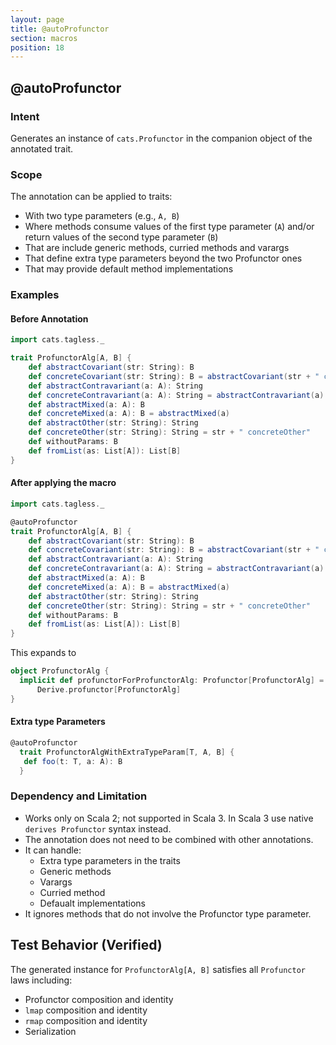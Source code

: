 ```yaml
---
layout: page
title: @autoProfunctor
section: macros
position: 18
---
```



## @autoProfunctor

### Intent
Generates an instance of `cats.Profunctor` in the companion object of the annotated trait.

### Scope
The annotation can be applied to traits:
- With two type parameters (e.g., `A, B`)
- Where methods consume values of the first type parameter (`A`) and/or return values of the second type parameter (`B`)
- That are include generic methods, curried methods and varargs 
- That define extra type parameters beyond the two Profunctor ones
- That may provide default method implementations

### Examples
#### Before Annotation
```scala
import cats.tagless._

trait ProfunctorAlg[A, B] {
    def abstractCovariant(str: String): B
    def concreteCovariant(str: String): B = abstractCovariant(str + " concreteCovariant")
    def abstractContravariant(a: A): String
    def concreteContravariant(a: A): String = abstractContravariant(a) + " concreteContravariant"
    def abstractMixed(a: A): B
    def concreteMixed(a: A): B = abstractMixed(a)
    def abstractOther(str: String): String
    def concreteOther(str: String): String = str + " concreteOther"
    def withoutParams: B
    def fromList(as: List[A]): List[B]
}
```

#### After applying the macro 
```scala
import cats.tagless._

@autoProfunctor
trait ProfunctorAlg[A, B] {
    def abstractCovariant(str: String): B
    def concreteCovariant(str: String): B = abstractCovariant(str + " concreteCovariant")
    def abstractContravariant(a: A): String
    def concreteContravariant(a: A): String = abstractContravariant(a) + " concreteContravariant"
    def abstractMixed(a: A): B
    def concreteMixed(a: A): B = abstractMixed(a)
    def abstractOther(str: String): String
    def concreteOther(str: String): String = str + " concreteOther"
    def withoutParams: B
    def fromList(as: List[A]): List[B]
}
```

This expands to
```scala
object ProfunctorAlg {
  implicit def profunctorForProfunctorAlg: Profunctor[ProfunctorAlg] =
      Derive.profunctor[ProfunctorAlg]
}
```

#### Extra type Parameters

```scala
@autoProfunctor
  trait ProfunctorAlgWithExtraTypeParam[T, A, B] {
   def foo(t: T, a: A): B
  }
```

### Dependency and Limitation
- Works only on Scala 2; not supported in Scala 3.
In Scala 3 use native `derives Profunctor` syntax instead.
- The annotation does not need to be combined with other annotations.
- It can handle: 
  - Extra type parameters in the traits
  - Generic methods
  - Varargs
  - Curried method
  - Defaualt implementations
- It ignores methods that do not involve the Profunctor type parameter.

## Test Behavior (Verified)
The generated instance for `ProfunctorAlg[A, B]` satisfies all `Profunctor` laws including:
- Profunctor composition and identity
- `lmap` composition and identity
- `rmap` composition and identity
- Serialization
